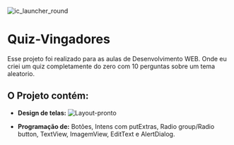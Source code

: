 ![ic_launcher_round](https://github.com/GustavoSachetto/Quiz-Vingadores/assets/136517074/9c421579-8cba-4a82-a095-90a03e5bc30f)


# Quiz-Vingadores
Esse projeto foi realizado para as aulas de Desenvolvimento WEB. Onde eu criei um quiz completamente do zero com 10 perguntas sobre um tema aleatorio. 
## O Projeto contém: 

* __Design de telas:__
![Layout-pronto](https://github.com/GustavoSachetto/Quiz-Vingadores/assets/136517074/d9a4d6a2-7bd7-46c9-a57c-547dbb2decc5)

* __Programação de:__ Botões, Intens com putExtras, Radio group/Radio button, TextView, ImagemView, EditText e AlertDialog.

